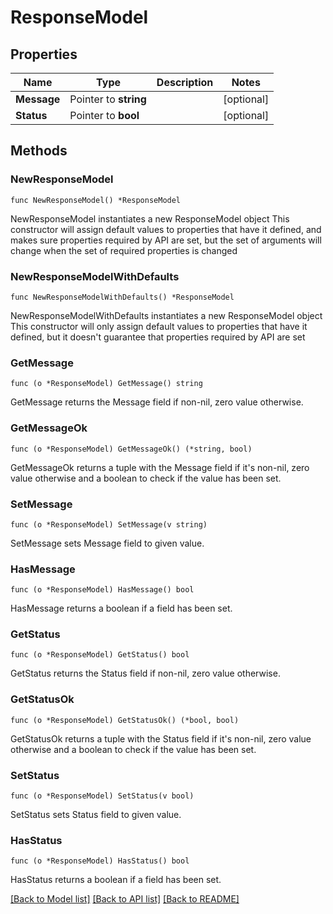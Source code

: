 # ResponseModel

## Properties

Name | Type | Description | Notes
------------ | ------------- | ------------- | -------------
**Message** | Pointer to **string** |  | [optional] 
**Status** | Pointer to **bool** |  | [optional] 

## Methods

### NewResponseModel

`func NewResponseModel() *ResponseModel`

NewResponseModel instantiates a new ResponseModel object
This constructor will assign default values to properties that have it defined,
and makes sure properties required by API are set, but the set of arguments
will change when the set of required properties is changed

### NewResponseModelWithDefaults

`func NewResponseModelWithDefaults() *ResponseModel`

NewResponseModelWithDefaults instantiates a new ResponseModel object
This constructor will only assign default values to properties that have it defined,
but it doesn't guarantee that properties required by API are set

### GetMessage

`func (o *ResponseModel) GetMessage() string`

GetMessage returns the Message field if non-nil, zero value otherwise.

### GetMessageOk

`func (o *ResponseModel) GetMessageOk() (*string, bool)`

GetMessageOk returns a tuple with the Message field if it's non-nil, zero value otherwise
and a boolean to check if the value has been set.

### SetMessage

`func (o *ResponseModel) SetMessage(v string)`

SetMessage sets Message field to given value.

### HasMessage

`func (o *ResponseModel) HasMessage() bool`

HasMessage returns a boolean if a field has been set.

### GetStatus

`func (o *ResponseModel) GetStatus() bool`

GetStatus returns the Status field if non-nil, zero value otherwise.

### GetStatusOk

`func (o *ResponseModel) GetStatusOk() (*bool, bool)`

GetStatusOk returns a tuple with the Status field if it's non-nil, zero value otherwise
and a boolean to check if the value has been set.

### SetStatus

`func (o *ResponseModel) SetStatus(v bool)`

SetStatus sets Status field to given value.

### HasStatus

`func (o *ResponseModel) HasStatus() bool`

HasStatus returns a boolean if a field has been set.


[[Back to Model list]](../README.md#documentation-for-models) [[Back to API list]](../README.md#documentation-for-api-endpoints) [[Back to README]](../README.md)


